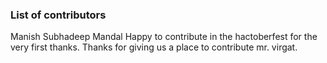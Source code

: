 ### List of contributors
Manish
Subhadeep Mandal
Happy to contribute in the hactoberfest for the very first thanks.
Thanks for giving us a place to contribute mr. virgat.
